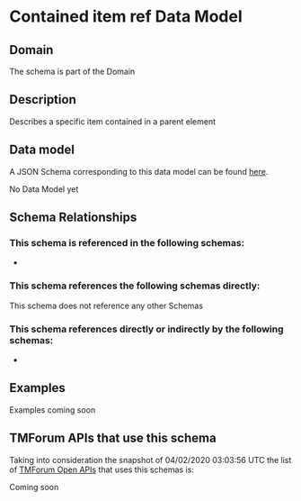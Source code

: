 # Contained item ref Data Model

## Domain

The  schema is part of the  Domain

## Description

Describes a specific item contained in a parent element

## Data model

A JSON Schema corresponding to this data model can be found
[here](https://github.com/tmforum-rand/schemas/blob/candidates/Common/ContainedItemRef.schema.json).

No Data Model yet

## Schema Relationships

### This schema is referenced in the following schemas:

-

### This schema references the following schemas directly:

This schema does not reference any other Schemas

### This schema references directly or indirectly by the following schemas:

-



## Examples

Examples coming soon

## TMForum APIs that use this schema

Taking into consideration the snapshot of 04/02/2020 03:03:56 UTC the list of [TMForum Open APIs](https://www.tmforum.org/open-apis/) that uses this schemas is:

Coming soon